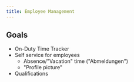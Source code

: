 ```yaml
---
title: Employee Management
---
```


## Goals

- On-Duty Time Tracker
- Self service for employees
  - Absence/"Vacation" time ("Abmeldungen")
  - "Profile picture"
- Qualifications
